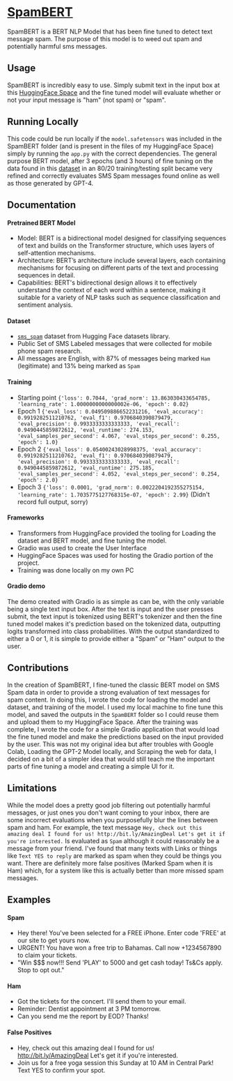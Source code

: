 # [SpamBERT](https://huggingface.co/spaces/joemmalatesta/SpamBERT)
SpamBERT is a BERT NLP Model that has been fine tuned to detect text message spam. The purpose of this model is to weed out spam and potentially harmful sms messages.

## Usage
SpamBERT is incredibly easy to use. Simply submit text in the input box at this [HuggingFace Space](https://huggingface.co/spaces/joemmalatesta/SpamBERT) and the fine tuned model will evaluate whether or not your input message is "ham" (not spam) or "spam". 

## Running Locally
This code could be run locally if the `model.safetensors` was included in the SpamBERT folder (and is present in the files of my HuggingFace Space) simply by running the `app.py` with the correct dependencies. The general purpose BERT model, after 3 epochs (and 3 hours) of fine tuning on the data found in this [dataset](https://huggingface.co/datasets/sms_spam) in an 80/20 training/testing split became very refined and correctly evaluates SMS Spam messages found online as well as those generated by GPT-4.

## Documentation
#### Pretrained BERT Model
- Model: BERT is a bidirectional model designed for classifying sequences of text and builds on the Transformer structure, which uses layers of self-attention mechanisms.
- Architecture: BERT’s architecture include several layers, each containing mechanisms for focusing on different parts of the text and processing sequences in detail.
- Capabilities: BERT's bidirectional design allows it to effectively understand the context of each word within a sentence, making it suitable for a variety of NLP tasks such as sequence classification and sentiment analysis.

#### Dataset
- [`sms_spam`](https://huggingface.co/datasets/sms_spam) dataset from Hugging Face datasets library.
- Public Set of SMS Labeled messages that were collected for mobile phone spam research. 
- All messages are English, with 87% of messages being marked `Ham` (legitimate) and 13% being marked as `Spam`

#### Training
- Starting point `{'loss': 0.7044, 'grad_norm': 13.863030433654785, 'learning_rate': 1.0000000000000002e-06, 'epoch': 0.02}`
- Epoch 1 `{'eval_loss': 0.049509886652231216, 'eval_accuracy': 0.9919282511210762, 'eval_f1': 0.9706840390879479, 'eval_precision': 0.9933333333333333, 'eval_recall': 0.9490445859872612, 'eval_runtime': 274.153, 'eval_samples_per_second': 4.067, 'eval_steps_per_second': 0.255, 'epoch': 1.0}`
- Epoch 2 `{'eval_loss': 0.05400243028998375, 'eval_accuracy': 0.9919282511210762, 'eval_f1': 0.9706840390879479, 'eval_precision': 0.9933333333333333, 'eval_recall': 0.9490445859872612, 'eval_runtime': 275.185, 'eval_samples_per_second': 4.052, 'eval_steps_per_second': 0.254, 'epoch': 2.0}`
- Epoch 3 `{'loss': 0.0001, 'grad_norm': 0.0022204192355275154, 'learning_rate': 1.7035775127768315e-07, 'epoch': 2.99}` (Didn't record full output, sorry)

#### Frameworks
- Transformers from HuggingFace provided the tooling for Loading the dataset and BERT model, and fine tuning the model. 
- Gradio was used to create the User Interface 
- HuggingFace Spaces was used for hosting the Gradio portion of the project.
- Training was done locally on my own PC 
  
#### Gradio demo
The demo created with Gradio is as simple as can be, with the only variable being a single text input box. After the text is input and the user presses submit, the text input is tokenized using BERT's tokenizer and then the fine tuned model makes it's prediction based on the tokenized data, outputting logits transformed into class probabilities. With the output standardized to either a 0 or 1, it is simple to provide either a "Spam" or "Ham" output to the user.

## Contributions
In the creation of SpamBERT, I fine-tuned the classic BERT model on SMS Spam data in order to provide a strong evaluation of text messages for spam content. In doing this, I wrote the code for loading the model and dataset, and training of the model. I used my local machine to fine tune this model, and saved the outputs in the `SpamBERT` folder so I could reuse them and upload them to my HuggingFace Space. After the training was complete, I wrote the code for a simple Gradio application that would load the fine tuned model and make the predictions based on the input provided by the user. This was not my original idea but after troubles with Google Colab, Loading the GPT-2 Model locally, and Scraping the web for data, I decided on a bit of a simpler idea that would still teach me the important parts of fine tuning a model and creating a simple UI for it.


## Limitations
While the model does a pretty good job filtering out potentially harmful messages, or just ones you don't want coming to your inbox, there are some incorrect evaluations when you purposefully blur the lines between spam and ham. For example, the text message `Hey, check out this amazing deal I found for us! http://bit.ly/AmazingDeal Let's get it if you're interested.` Is evaluated as `Spam` although it could reasonably be a message from your friend. I've found that many texts with Links or things like `Text YES to reply` are marked as spam when they could be things you want. There are definitely more false positives (Marked Spam when it is Ham) which, for a system like this is actually better than more missed spam messages.

## Examples
#### Spam
- Hey there! You've been selected for a FREE iPhone. Enter code 'FREE' at our site to get yours now.
- URGENT! You have won a free trip to Bahamas. Call now +1234567890 to claim your tickets.
- "Win $$$ now!!! Send 'PLAY' to 5000 and get cash today! Ts&Cs apply. Stop to opt out." 
#### Ham
- Got the tickets for the concert. I'll send them to your email.
- Reminder: Dentist appointment at 3 PM tomorrow.
- Can you send me the report by EOD? Thanks!
#### False Positives
- Hey, check out this amazing deal I found for us! http://bit.ly/AmazingDeal Let's get it if you're interested.
- Join us for a free yoga session this Sunday at 10 AM in Central Park! Text YES to confirm your spot.


